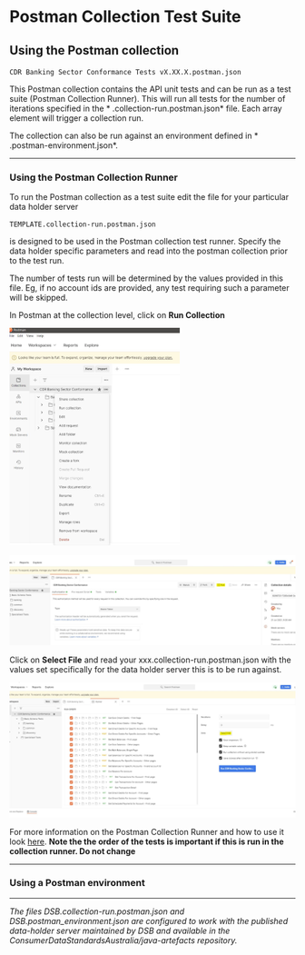 # Postman Collection Test Suite


## Using the Postman collection
```
CDR Banking Sector Conformance Tests vX.XX.X.postman.json
```
This Postman collection contains the API unit tests and can be run as a test suite (Postman Collection Runner). This will run all tests for the number of iterations specified in the * .collection-run.postman.json* file. Each array element will trigger a collection run.

The collection can also be run against an environment defined in * .postman-environment.json*.

---

### Using the Postman Collection Runner
To run the Postman collection as a test suite edit the file for your particular data holder server
```
TEMPLATE.collection-run.postman.json
```
is designed to be used in the Postman collection test runner. Specify the data holder specific parameters and read into the postman collection prior to the test run.

The number of tests run will be determined by the values provided in this file. Eg, if no account ids are provided, any test requiring such a parameter will be skipped.

In Postman at the collection level, click on **Run Collection**

<span><img src="https://raw.githubusercontent.com/ConsumerDataStandardsAustralia/dsb-schema-files/main/postman/images/Pm_Screen1.JPG?token=AETEGILKIOYBMKKWQT2M253BBBXHW" width="300" >

<img src="https://raw.githubusercontent.com/ConsumerDataStandardsAustralia/dsb-schema-files/main/postman/images/Pm_Screen2.JPG?token=AETEGIJWGTT5AL4ZHY3ZSUDBBHFCO" width="600" ></span>



Click on **Select File** and read your xxx.collection-run.postman.json with the values set specifically for the data holder server this is to be run against.
   

<img src="https://raw.githubusercontent.com/ConsumerDataStandardsAustralia/dsb-schema-files/main/postman/images/Pm_Screen3.JPG?token=AETEGIOY7XKDOYL4TZHXQKLBBHVBE" width=600>


For more information on the Postman Collection Runner and how to use it look [here](https://learning.postman.com/docs/running-collections/working-with-data-files/#:~:text=When%20you%20initiate%20a%20collection,file%20before%20starting%20the%20run).
**Note the the order of the tests is important if this is run in the collection runner. Do not change**

---

### Using a Postman environment

---


*The files DSB.collection-run.postman.json and DSB.postman_environment.json
are configured to work with the published data-holder server maintained by DSB and available in the ConsumerDataStandardsAustralia/java-artefacts repository.*



